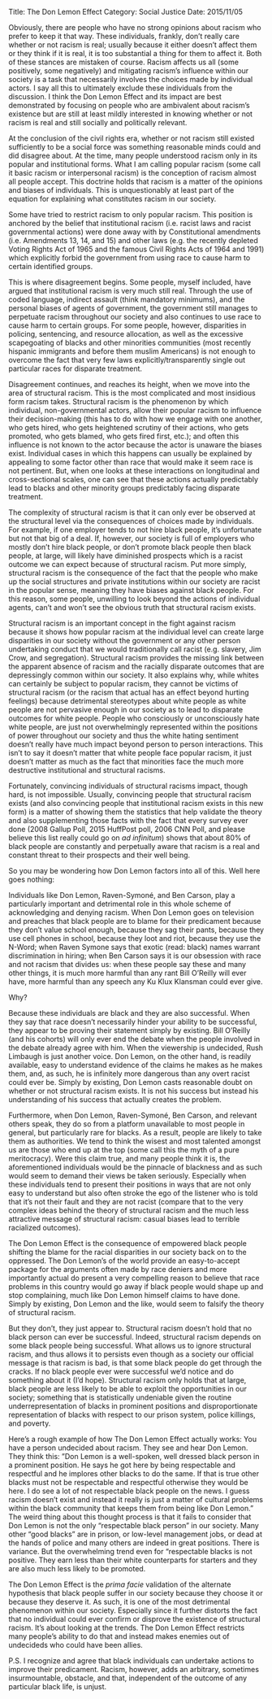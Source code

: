 Title: The Don Lemon Effect
Category: Social Justice
Date: 2015/11/05

Obviously, there are people who have no strong opinions about racism who prefer to keep it that way. These individuals, frankly, don’t really care whether or not racism is real; usually because it either doesn’t affect them or they think if it is real, it is too substantial a thing for them to affect it. Both of these stances are mistaken of course. Racism affects us all (some positively, some negatively) and mitigating racism’s influence within our society is a task that necessarily involves the choices made by individual actors. I say all this to ultimately exclude these individuals from the discussion. I think the Don Lemon Effect and its impact are best demonstrated by focusing on people who are ambivalent about racism’s existence but are still at least mildly interested in knowing whether or not racism is real and still socially and politically relevant.

At the conclusion of the civil rights era, whether or not racism still existed sufficiently to be a social force was something reasonable minds could and did disagree about. At the time, many people understood racism only in its popular and institutional forms. What I am calling popular racism (some call it basic racism or interpersonal racism) is the conception of racism almost all people accept. This doctrine holds that racism is a matter of the opinions and biases of individuals. This is unquestionably at least part of the equation for explaining what constitutes racism in our society.

Some have tried to restrict racism to only popular racism. This position is anchored by the belief that institutional racism (i.e. racist laws and racist governmental actions) were done away with by Constitutional amendments (i.e. Amendments 13, 14, and 15) and other laws (e.g. the recently depleted Voting Rights Act of 1965 and the famous Civil Rights Acts of 1964 and 1991) which explicitly forbid the government from using race to cause harm to certain identified groups. 

This is where disagreement begins. Some people, myself included, have argued that institutional racism is very much still real. Through the use of coded language, indirect assault (think mandatory minimums), and the personal biases of agents of government, the government still manages to perpetuate racism throughout our society and also continues to use race to cause harm to certain groups. For some people, however, disparities in policing, sentencing, and resource allocation, as well as the excessive scapegoating of blacks and other minorities communities (most recently hispanic immigrants and before them muslim Americans) is not enough to overcome the fact that very few laws explicitly/transparently single out particular races for disparate treatment.

Disagreement continues, and reaches its height, when we move into the area of structural racism. This is the most complicated and most insidious form racism takes. Structural racism is the phenomenon by which individual, non-governmental actors, allow their popular racism to influence their decision-making (this has to do with how we engage with one another, who gets hired, who gets heightened scrutiny of their actions, who gets promoted, who gets blamed, who gets fired first, etc.); and often this influence is not known to the actor because the actor is unaware the biases exist. Individual cases in which this happens can usually be explained by appealing to some factor other than race that would make it seem race is not pertinent. But, when one looks at these interactions on longitudinal and cross-sectional scales, one can see that these actions actually predictably lead to blacks and other minority groups predictably facing disparate treatment. 

The complexity of structural racism is that it can only ever be observed at the structural level via the consequences of choices made by individuals. For example, if one employer tends to not hire black people, it’s unfortunate but not that big of a deal. If, however, our society is full of employers who mostly don’t hire black people, or don’t promote black people then black people, at large, will likely have diminished prospects which is a racist outcome we can expect because of structural racism. Put more simply, structural racism is the consequence of the fact that the people who make up the social structures and private institutions within our society are racist in the popular sense, meaning they have biases against black people. For this reason, some people, unwilling to look beyond the actions of individual agents, can’t and won’t see the obvious truth that structural racism exists.

Structural racism is an important concept in the fight against racism because it shows how popular racism at the individual level can create large disparities in our society without the government or any other person undertaking conduct that we would traditionally call racist (e.g. slavery, Jim Crow, and segregation). Structural racism provides the missing link between the apparent absence of racism and the racially disparate outcomes that are depressingly common within our society. It also explains why, while whites can certainly be subject to popular racism, they cannot be victims of structural racism (or the racism that actual has an effect beyond hurting feelings) because detrimental stereotypes about white people as white people are not pervasive enough in our society as to lead to disparate outcomes for white people. People who consciously or unconsciously hate white people, are just not overwhelmingly represented within the positions of power throughout our society and thus the white hating sentiment doesn’t really have much impact beyond person to person interactions. This isn’t to say it doesn’t matter that white people face popular racism, it just doesn’t matter as much as the fact that minorities face the much more destructive institutional and structural racisms.

Fortunately, convincing individuals of structural racisms impact, though hard, is not impossible. Usually, convincing people that structural racism exists (and also convincing people that institutional racism exists in this new form) is a matter of showing them the statistics that help validate the theory and also supplementing those facts with the fact that every survey ever done (2008 Gallup Poll, 2015 HuffPost poll, 2006 CNN Poll, and please believe this list really could go on *ad infinitum*) shows that about 80% of black people are constantly and perpetually aware that racism is a real and constant threat to their prospects and their well being.

So you may be wondering how Don Lemon factors into all of this. Well here goes nothing:

Individuals like Don Lemon, Raven-Symoné, and Ben Carson, play a particularly important and detrimental role in this whole scheme of acknowledging and denying racism. When Don Lemon goes on television and preaches that black people are to blame for their predicament because they don’t value school enough, because they sag their pants, because they use cell phones in school, because they loot and riot, because they use the N-Word; when Raven Symone says that exotic (read: black) names warrant discrimination in hiring; when Ben Carson says it is our obsession with race and not racism that divides us: when these people say these and many other things, it is much more harmful than any rant Bill O’Reilly will ever have, more harmful than any speech any Ku Klux Klansman could ever give.

Why?

Because these individuals are black and they are also successful. When they say that race doesn’t necessarily hinder your ability to be successful, they appear to be proving their statement simply by existing. Bill O’Reilly (and his cohorts) will only ever end the debate when the people involved in the debate already agree with him. When the viewership is undecided, Rush Limbaugh is just another voice. Don Lemon, on the other hand, is readily available, easy to understand evidence of the claims he makes as he makes them, and, as such, he is infinitely more dangerous than any overt racist could ever be. Simply by existing, Don Lemon casts reasonable doubt on whether or not structural racism exists. It is not his success but instead his understanding of his success that actually creates the problem.

Furthermore, when Don Lemon, Raven-Symoné, Ben Carson, and relevant others speak, they do so from a platform unavailable to most people in general, but particularly rare for blacks. As a result, people are likely to take them as authorities. We tend to think the wisest and most talented amongst us are those who end up at the top (some call this the myth of a pure meritocracy). Were this claim true, and many people think it is, the aforementioned individuals would be the pinnacle of blackness and as such would seem to demand their views be taken seriously. Especially when these individuals tend to present their positions in ways that are not only easy to understand but also often stroke the ego of the listener who is told that it’s not their fault and they are not racist (compare that to the very complex ideas behind the theory of structural racism and the much less attractive message of structural racism: casual biases lead to terrible racialized outcomes).

The Don Lemon Effect is the consequence of empowered black people shifting the blame for the racial disparities in our society back on to the oppressed. The Don Lemon’s of the world provide an easy-to-accept package for the arguments often made by race deniers and more importantly actual do present a very compelling reason to believe that race problems in this country would go away if black people would shape up and stop complaining, much like Don Lemon himself claims to have done. Simply by existing, Don Lemon and the like, would seem to falsify the theory of structural racism.

But they don’t, they just appear to. Structural racism doesn’t hold that no black person can ever be successful. Indeed, structural racism depends on some black people being successful. What allows us to ignore structural racism, and thus allows it to persists even though as a society our official message is that racism is bad, is that some black people do get through the cracks. If no black people ever were successful we’d notice and do something about it (I’d hope). Structural racism only holds that at large, black people are less likely to be able to exploit the opportunities in our society; something that is statistically undeniable given the routine underrepresentation of blacks in prominent positions and disproportionate representation of blacks with respect to our prison system, police killings, and poverty.

Here’s a rough example of how The Don Lemon Effect actually works: You have a person undecided about racism. They see and hear Don Lemon. They think this: ”Don Lemon is a well-spoken, well dressed black person in a prominent position. He says he got here by being respectable and respectful and he implores other blacks to do the same. If that is true other blacks must not be respectable and respectful otherwise they would be here. I do see a lot of not respectable black people on the news. I guess racism doesn’t exist and instead it really is just a matter of cultural problems within the black community that keeps them from being like Don Lemon.” The weird thing about this thought process is that it fails to consider that Don Lemon is not the only “respectable black person” in our society. Many other “good blacks” are in prison, or low-level management jobs, or dead at the hands of police and many others are indeed in great positions. There is variance. But the overwhelming trend even for “respectable blacks is not positive. They earn less than their white counterparts for starters and they are also much less likely to be promoted.

The Don Lemon Effect is the *prima facie* validation of the alternate hypothesis that black people suffer in our society because they choose it or because they deserve it. As such, it is one of the most detrimental phenomenon within our society. Especially since it further distorts the fact that no individual could ever confirm or disprove the existence of structural racism. It’s about looking at the trends. The Don Lemon Effect restricts many people’s ability to do that and instead makes enemies out of undecideds who could have been allies.

P.S. I recognize and agree that black individuals can undertake actions to improve their predicament. Racism, however, adds an arbitrary, sometimes insurmountable, obstacle, and that, independent of the outcome of any particular black life, is unjust.


